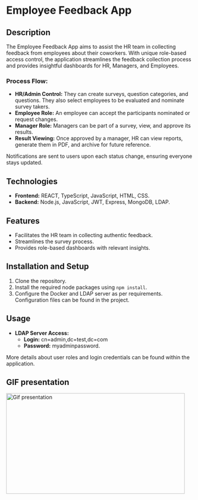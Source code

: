 # Employee Feedback App

## Description

The Employee Feedback App aims to assist the HR team in collecting feedback from employees about their coworkers. With unique role-based access control, the application streamlines the feedback collection process and provides insightful dashboards for HR, Managers, and Employees.

### Process Flow:

- **HR/Admin Control:** They can create surveys, question categories, and questions. They also select employees to be evaluated and nominate survey takers.
- **Employee Role:** An employee can accept the participants nominated or request changes.
- **Manager Role:** Managers can be part of a survey, view, and approve its results.
- **Result Viewing:** Once approved by a manager, HR can view reports, generate them in PDF, and archive for future reference.

Notifications are sent to users upon each status change, ensuring everyone stays updated.

## Technologies

- **Frontend:** REACT, TypeScript, JavaScript, HTML, CSS.
- **Backend:** Node.js, JavaScript, JWT, Express, MongoDB, LDAP.

## Features

- Facilitates the HR team in collecting authentic feedback.
- Streamlines the survey process.
- Provides role-based dashboards with relevant insights.

## Installation and Setup

1. Clone the repository.
2. Install the required node packages using `npm install`.
3. Configure the Docker and LDAP server as per requirements. Configuration files can be found in the project.

## Usage

- **LDAP Server Access:**
  - **Login:** cn=admin,dc=test,dc=com
  - **Password:** myadminpassword.

More details about user roles and login credentials can be found within the application.

## GIF presentation

<img src="https://raw.githubusercontent.com/CodeLaMat/exove-bch-project/tree/main/frontend/src/assets/Video/Media1.gif" width="480" height="270" alt="Gif presentation" />
